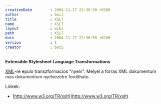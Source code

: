 ```yaml
---
creationDate        : 2004-11-17 22:36:50 +0100 
author              : boci 
title               : XSLT 
name                : XSLT 
layout              : wiki 
path                : XSLT 
date                : 2004-11-17 22:36:50 +0100 
version             : 1 
creator             : boci 
---
```

__Extensible Stylesheet Language Transformations__

[XML](XML.html)-re epulo transzformacios "nyelv". Melyel a forras XML dokumentum mas dokumentum nyelvezetre fordithato.

Linkek:

*   [http://www.w3.org/TR/xslt](http://www.w3.org/TR/xslt)
